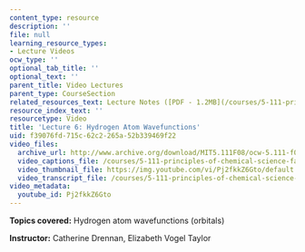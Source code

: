 ```yaml
---
content_type: resource
description: ''
file: null
learning_resource_types:
- Lecture Videos
ocw_type: ''
optional_tab_title: ''
optional_text: ''
parent_title: Video Lectures
parent_type: CourseSection
related_resources_text: Lecture Notes ([PDF - 1.2MB](/courses/5-111-principles-of-chemical-science-fall-2008/resources/lecnotes06))
resource_index_text: ''
resourcetype: Video
title: 'Lecture 6: Hydrogen Atom Wavefunctions'
uid: f39076fd-715c-62c2-265a-52b339469f22
video_files:
  archive_url: http://www.archive.org/download/MIT5.111F08/ocw-5.111-f08-lec06_300k.mp4
  video_captions_file: /courses/5-111-principles-of-chemical-science-fall-2008/a1870d9b811e5aacb8524a9f84250e90_Pj2fkkZ6Gto.vtt
  video_thumbnail_file: https://img.youtube.com/vi/Pj2fkkZ6Gto/default.jpg
  video_transcript_file: /courses/5-111-principles-of-chemical-science-fall-2008/df957a0877b7e08eed5365f2d8211d7f_Pj2fkkZ6Gto.pdf
video_metadata:
  youtube_id: Pj2fkkZ6Gto
---
```


**Topics covered:** Hydrogen atom wavefunctions (orbitals)

**Instructor:** Catherine Drennan, Elizabeth Vogel Taylor